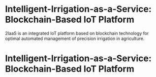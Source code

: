 # Intelligent-Irrigation-as-a-Service: Blockchain-Based IoT Platform
2IaaS is an integrated IoT platform based on blockchain technology for optimal automated management of precision irrigation in agriculture.
# Intelligent-Irrigation-as-a-Service: Blockchain-Based IoT Platform
